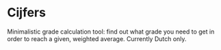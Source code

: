 # Cijfers

Minimalistic grade calculation tool: find out what grade you need to get in order to reach a given, weighted average.
Currently Dutch only.

